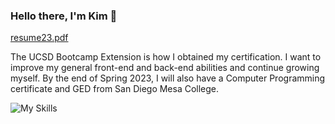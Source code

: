 ### Hello there, I'm Kim 👋

[resume23.pdf](https://github.com/KimAH1999/KimAH1999/files/10855111/resume23.pdf "download")

The UCSD Bootcamp Extension is how I obtained my certification. I want to improve my general front-end and back-end abilities and continue growing myself. By the end of Spring 2023, I will also have a Computer Programming certificate and GED from San Diego Mesa College.


![My Skills](https://skillicons.dev/icons?i=java,js,py,cs,cpp,html,css,react,nodejs,mongodb,express,bash,bootstrap,eclipse,git,heroku)

